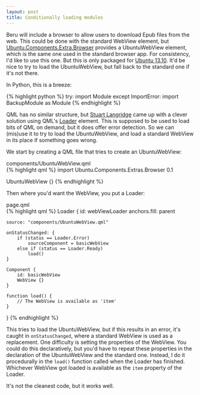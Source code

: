 ```yaml
---
layout: post
title: Conditionally loading modules
---
```

Beru will include a browser to allow users to download Epub files from the web.  This could be done with the standard WebView element, but [Ubuntu.Components.Extra.Browser](http://bazaar.launchpad.net/~phablet-team/webbrowser-app/trunk/files/head:/src/Ubuntu/Components/Extras/Browser/) provides a UbuntuWebView element, which is the same one used in the standard browser app.  For consistency, I'd like to use this one.  But this is only packaged for [Ubuntu 13.10](http://packages.ubuntu.com/search?keywords=webbrowser-app+&searchon=sourcenames).  It'd be nice to try to load the UbuntuWebView, but fall back to the standard one if it's not there.


In Python, this is a breeze:

{% highlight python %}
try:
    import Module
except ImportError:
    import BackupModule as Module
{% endhighlight %}

QML has no similar structure, but [Stuart Langridge](http://www.kryogenix.org/) came up with a clever solution using QML's [Loader](http://qt-project.org/doc/qt-5.0/qtquick/qml-qtquick2-loader.html) element.  This is supposed to be used to load bits of QML on demand, but it does offer error detection.  So we can (mis)use it to try to load the UbuntuWebView, and load a standard WebView in its place if something goes wrong.

We start by creating a QML file that tries to create an UbuntuWebView:

<div class="highlightname">components/UbuntuWebView.qml</div>
{% highlight qml %}
import Ubuntu.Components.Extras.Browser 0.1

UbuntuWebView {}
{% endhighlight %}

Then where you'd want the WebView, you put a Loader:

<div class="highlightname">page.qml</div>
{% highlight qml %}
Loader {
    id: webViewLoader
    anchors.fill: parent

    source: "components/UbuntuWebView.qml"

    onStatusChanged: {
        if (status == Loader.Error)
            sourceComponent = basicWebView
        else if (status == Loader.Ready)
            load()
    }

    Component {
        id: basicWebView
        WebView {}
    }

    function load() {
        // The WebView is available as 'item'
    }
}
{% endhighlight %}

This tries to load the UbuntuWebView, but if this results in an error, it's caught in `onStatusChanged`, where a standard WebView is used as a replacement.  One difficulty is setting the properties of the WebView.  You could do this declaratively, but you'd have to repeat these properties in the declaration of the UbuntuWebView and the standard one.  Instead, I do it procedurally in the `load()` function called when the Loader has finished.  Whichever WebView got loaded is available as the `item` property of the Loader.

It's not the cleanest code, but it works well.
